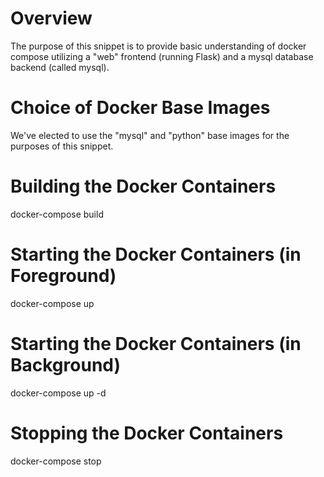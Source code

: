 # Overview

The purpose of this snippet is to provide basic understanding of docker compose utilizing a "web" frontend (running Flask) and a mysql database backend (called mysql).

# Choice of Docker Base Images

We've elected to use the "mysql" and "python" base images for the purposes of this snippet.

# Building the Docker Containers

docker-compose build

# Starting the Docker Containers (in Foreground)

docker-compose up

# Starting the Docker Containers (in Background)

docker-compose up -d

# Stopping the Docker Containers

docker-compose stop
